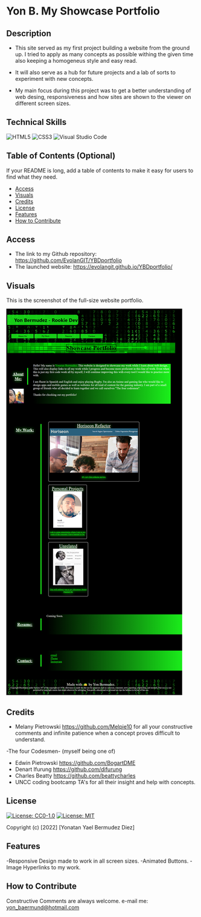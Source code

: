 # Yon B. My Showcase Portfolio


## Description

- This site served as my first project building a website from the ground up. I tried to apply as many concepts 
as possible withing the given time also keeping a homogeneus style and easy read.

- It will also serve as a hub for future projects and a lab of sorts to experiment with new concepts.

- My main focus during this project was to get a better understanding of web desing, responsiveness and how sites are shown to the viewer on different screen sizes.

## Technical Skills

![HTML5](https://img.shields.io/badge/html5-%23E34F26.svg?style=for-the-badge&logo=html5&logoColor=white)
![CSS3](https://img.shields.io/badge/css3-%231572B6.svg?style=for-the-badge&logo=css3&logoColor=white)
![Visual Studio Code](https://img.shields.io/badge/Visual%20Studio%20Code-0078d7.svg?style=for-the-badge&logo=visual-studio-code&logoColor=white)


## Table of Contents (Optional)

If your README is long, add a table of contents to make it easy for users to find what they need.

- [Access](#access)
- [Visuals](#visuals)
- [Credits](#credits)
- [License](#license)
- [Features](#features)
- [How to Contribute](#how-to-contribute)

## Access

- The link to my Github repository: https://github.com/EvolanGIT/YBDportfolio
- The launched website: https://evolangit.github.io/YBDportfolio/


## Visuals

This is the screenshot of the full-size website portfolio.
    
![alt fullsite](assets/images/Fullscreenshot.png)
    

## Credits

- Melany Pietrowski https://github.com/Melpie10 for all your constructive 
comments and infinite patience when a concept proves difficult to understand.

-The four Codesmen- (myself being one of)
- Edwin Pietrowski https://github.com/BogartDME
- Denart Ifurung https://github.com/difurung
- Charles Beatty https://github.com/beattycharles
- UNCC coding bootcamp TA's for all their insight and help with concepts.

## License

[![License: CC0-1.0](https://licensebuttons.net/l/zero/1.0/80x15.png)](http://creativecommons.org/publicdomain/zero/1.0/)
[![License: MIT](https://img.shields.io/badge/License-MIT-yellow.svg)](https://opensource.org/licenses/MIT)



Copyright (c) [2022] [Yonatan Yael Bermudez Diez]


## Features

-Responsive Design made to work in all screen sizes.
-Animated Buttons.
-Image Hyperlinks to my work.

## How to Contribute

Constructive Comments are always welcome. e-mail me: yon_baermund@hotmail.com

